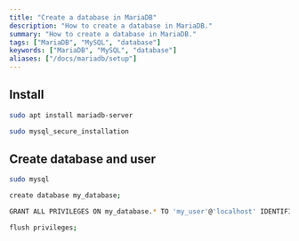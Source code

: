 ```yaml
---
title: "Create a database in MariaDB"
description: "How to create a database in MariaDB."
summary: "How to create a database in MariaDB."
tags: ["MariaDB", "MySQL", "database"]
keywords: ["MariaDB", "MySQL", "database"]
aliases: ["/docs/mariadb/setup"]
---
```


## Install

```bash
sudo apt install mariadb-server
```

```bash
sudo mysql_secure_installation
```

## Create database and user

```bash
sudo mysql
```

```bash
create database my_database;
```

```bash
GRANT ALL PRIVILEGES ON my_database.* TO 'my_user'@'localhost' IDENTIFIED BY 'my_password' WITH GRANT OPTION;
```

```bash
flush privileges;
```
